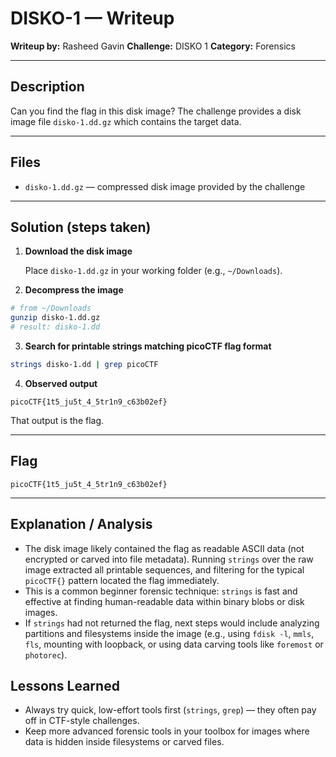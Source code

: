 # DISKO-1 — Writeup

**Writeup by:** Rasheed Gavin 
**Challenge:** DISKO 1
**Category:** Forensics

---

## Description

Can you find the flag in this disk image? The challenge provides a disk image file `disko-1.dd.gz` which contains the target data.

---

## Files

* `disko-1.dd.gz` — compressed disk image provided by the challenge

---

## Solution (steps taken)

1. **Download the disk image**

   Place `disko-1.dd.gz` in your working folder (e.g., `~/Downloads`).

2. **Decompress the image**

```bash
# from ~/Downloads
gunzip disko-1.dd.gz
# result: disko-1.dd
```

3. **Search for printable strings matching picoCTF flag format**

```bash
strings disko-1.dd | grep picoCTF
```

4. **Observed output**

```
picoCTF{1t5_ju5t_4_5tr1n9_c63b02ef}
```

That output is the flag.

---

## Flag

`picoCTF{1t5_ju5t_4_5tr1n9_c63b02ef}`

---

## Explanation / Analysis

* The disk image likely contained the flag as readable ASCII data (not encrypted or carved into file metadata). Running `strings` over the raw image extracted all printable sequences, and filtering for the typical `picoCTF{}` pattern located the flag immediately.
* This is a common beginner forensic technique: `strings` is fast and effective at finding human-readable data within binary blobs or disk images.
* If `strings` had not returned the flag, next steps would include analyzing partitions and filesystems inside the image (e.g., using `fdisk -l`, `mmls`, `fls`, mounting with loopback, or using data carving tools like `foremost` or `photorec`).

## Lessons Learned

* Always try quick, low-effort tools first (`strings`, `grep`) — they often pay off in CTF-style challenges.
* Keep more advanced forensic tools in your toolbox for images where data is hidden inside filesystems or carved files.


